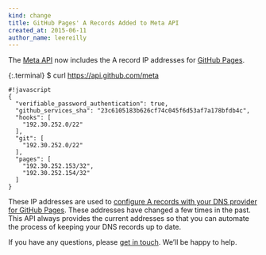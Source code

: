 ```yaml
---
kind: change
title: GitHub Pages' A Records Added to Meta API
created_at: 2015-06-11
author_name: leereilly
---
```


The [Meta API](/v3/meta/) now includes the A record IP addresses for [GitHub Pages](https://pages.github.com/).

{:.terminal}
    $ curl https://api.github.com/meta

    #!javascript
    {
      "verifiable_password_authentication": true,
      "github_services_sha": "23c6105183b626cf74c045f6d53af7a178bfdb4c",
      "hooks": [
        "192.30.252.0/22"
      ],
      "git": [
        "192.30.252.0/22"
      ],
      "pages": [
        "192.30.252.153/32",
        "192.30.252.154/32"
      ]
    }

These IP addresses are used to [configure A records with your DNS provider for GitHub Pages](https://help.github.com/articles/tips-for-configuring-an-a-record-with-your-dns-provider/). These addresses have changed a few times in the past. This API always provides the current addresses so that you can automate the process of keeping your DNS records up to date.

If you have any questions, please [get in touch](https://github.com/contact?form%5Bsubject%5D=GitHub+Pages+A+Records+Added+to+API). We’ll be happy to help.
